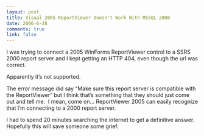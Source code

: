 ```yaml
--- 
layout: post
title: Visual 2005 ReportViewer Doesn't Work With MSSQL 2000
date: 2006-6-28
comments: true
link: false
---
```

<p>I was trying to connect a 2005 WinForms ReportViewer&nbsp;control to a SSRS 2000 report server and I kept getting an HTTP 404, even though the url was correct.</p><p>Apparently it&rsquo;s not supported.</p><p>The error message did say &ldquo;Make sure this report server is compatible with the ReportViewer&rdquo; but I think that&rsquo;s something that they should just come out and tell me.&nbsp; I mean, come on&hellip; ReportViewer 2005 can easily recognize that I&rsquo;m connecting to a 2000 report server.</p><p>I had to spend 20 minutes searching the internet to get a definitive answer.&nbsp; Hopefully this will save someone some grief.</p><p>&nbsp;</p>
